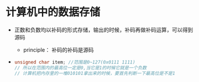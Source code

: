 # 计算机中的数据存储

- 正数和负数均以补码的形式存储，输出的时候，补码再做补码运算，可以得到源码

  - principle： 补码的补码是源码

- ```C
  unsigned char item; //范围是0~127(0x0111 1111)
  // 所以在范围内的最高位一定是0,当它是1的时候它就是一个负数
  // 计算机把内存里的一堆010101拿出来的时候，要首先判断一下最高位是不是1
  ```